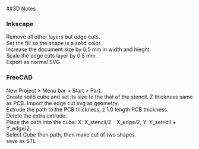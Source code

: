 ##3D Notes

### Inkscape
Remove all other layers but edge cuts.   
Set the fill so the shape is a solid color.  
Increase the document size by 0.5 mm in width and hieght.  
Scale the edge cuts layer by 0.5 mm.   
Export as normal SVG.

### FreeCAD
New Project > Menu bar > Start > Part.  
Create soild cube and set its size to the that of the stencil. Z thickness same as PCB. 
Import the edge cut svg as geometry.  
Extrude the path to the PCB thickness, z 1.0 length PCB thickness.  
Delete the extra extrude.  
Place the path into the cube: X: X_stencil/2 - X_edge/2, Y: Y_setncil + Y_edge/2.  
Select Cube then path, then make cut of two shapes.   
save as STL
